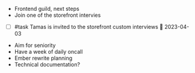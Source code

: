 * Frontend guild, next steps
* Join one of the storefront intervies

* [ ] #task Tamas is invited to the storefront custom interviews 📅 2023-04-03
* Aim for seniority
*  Have a week of daily oncall 
* Ember rewrite planning
* Technical documentation?